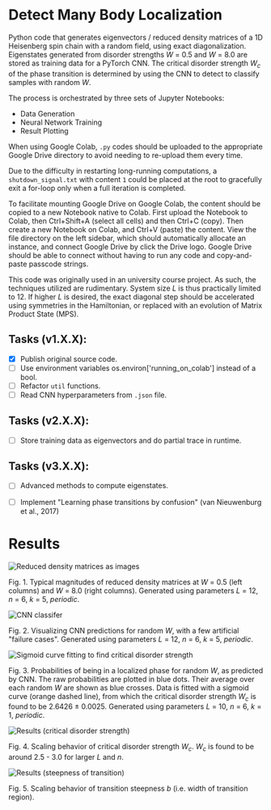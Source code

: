 # Detect Many Body Localization

Python code that generates eigenvectors / reduced density matrices of a 1D Heisenberg spin chain with a random field, using exact diagonalization. 
Eigenstates generated from disorder strengths _W_ = 0.5 and _W_ = 8.0 are stored as training data for a PyTorch CNN. 
The critical disorder strength _W<sub>c</sub>_ of the phase transition is determined by using the CNN to detect to classify samples with random _W_.

The process is orchestrated by three sets of Jupyter Notebooks:
* Data Generation
* Neural Network Training
* Result Plotting

When using Google Colab, `.py` codes should be uploaded to the appropriate Google Drive directory to avoid needing to re-upload them every time.

Due to the difficulty in restarting long-running computations, a `shutdown_signal.txt` with content `1` could be placed at the root to gracefully exit a for-loop only when a full iteration is completed.

To facilitate mounting Google Drive on Google Colab, the content should be copied to a new Notebook native to Colab.
First upload the Notebook to Colab, then Ctrl+Shift+A (select all cells) and then Ctrl+C (copy).
Then create a new Notebook on Colab, and Ctrl+V (paste) the content.
View the file directory on the left sidebar, which should automatically allocate an instance, and connect Google Drive by click the Drive logo.
Google Drive should be able to connect without having to run any code and copy-and-paste passcode strings.

This code was originally used in an university course project. 
As such, the techniques utilized are rudimentary. 
System size _L_ is thus practically limited to 12.
If higher _L_ is desired, the exact diagonal step should be accelerated using symmetries in the Hamiltonian, or replaced with an evolution of Matrix Product State (MPS).



## Tasks (v1.X.X):

- [x] Publish original source code.
- [ ] Use environment variables os.environ['running_on_colab'] instead of a bool.
- [ ] Refactor `util` functions.
- [ ] Read CNN hyperparameters from `.json` file.

## Tasks (v2.X.X):

- [ ] Store training data as eigenvectors and do partial trace in runtime.

## Tasks (v3.X.X):

- [ ] Advanced methods to compute eigenstates.
- [ ] Implement "Learning phase transitions by confusion" (van Nieuwenburg et al., 2017)



# Results

![Reduced density matrices as images](https://github.com/tinkei/detect-many-body-localization/blob/master/resources/reduced-density_L12-n6-periodic-k5.png?raw=true)

Fig. 1.
Typical magnitudes of reduced density matrices at _W_ = 0.5 (left columns) and _W_ = 8.0 (right columns). 
Generated using parameters _L_ = 12, _n_ = 6, _k_ = 5, _periodic_.

![CNN classifer](https://github.com/tinkei/detect-many-body-localization/blob/master/resources/model-prediction_L12-n6-periodic-k5.png?raw=true)

Fig. 2.
Visualizing CNN predictions for random _W_, with a few artificial "failure cases".
Generated using parameters _L_ = 12, _n_ = 6, _k_ = 5, _periodic_.

![Sigmoid curve fitting to find critical disorder strength](https://github.com/tinkei/detect-many-body-localization/blob/master/resources/curve-fitting_L10-n6-periodic-k1.png?raw=true)

Fig. 3.
Probabilities of being in a localized phase for random _W_, as predicted by CNN. 
The raw probabilities are plotted in blue dots. 
Their average over each random _W_ are shown as blue crosses. 
Data is fitted with a sigmoid curve (orange dashed line), from which the critical disorder strength _W<sub>c</sub>_ is found to be 2.6426 &pm; 0.0025.
Generated using parameters _L_ = 10, _n_ = 6, _k_ = 1, _periodic_.

![Results (critical disorder strength)](https://github.com/tinkei/detect-many-body-localization/blob/master/resources/scaling_W_dataset3.png?raw=true)

Fig. 4.
Scaling behavior of critical disorder strength _W<sub>c</sub>_. 
_W<sub>c</sub>_ is found to be around 2.5 - 3.0 for larger _L_ and _n_.

![Results (steepness of transition)](https://github.com/tinkei/detect-many-body-localization/blob/master/resources/scaling_b_dataset3.png?raw=true)

Fig. 5.
Scaling behavior of transition steepness _b_ (i.e. width of transition region). 
